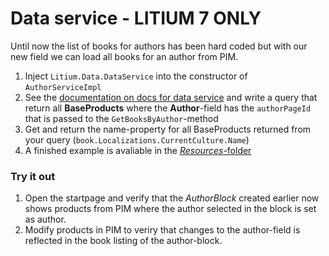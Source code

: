 # Data service - LITIUM 7 ONLY

Until now the list of books for authors has been hard coded but with our new field we can load all books for an author from PIM.

1. Inject `Litium.Data.DataService` into the constructor of `AuthorServiceImpl`
1. See the [documentation on docs for data service](https://docs.litium.com/documentation/architecture/data-service) and write a query that return all **BaseProducts** where the **Author**-field has the `authorPageId` that is passed to the `GetBooksByAuthor`-method
1. Get and return the name-property for all BaseProducts returned from your query (`book.Localizations.CurrentCulture.Name`)
1. A finished example is avaliable in the [_Resources_-folder](Resources/AuthorServiceImpl.cs)

### Try it out

1. Open the startpage and verify that the _AuthorBlock_ created earlier now shows products from PIM where the author selected in the block is set as author.
1. Modify products in PIM to veriry that changes to the author-field is reflected in the book listing of the author-block.